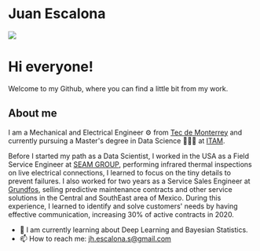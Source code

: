 # Juan Escalona

![](main/images/JEDS.png)

# Hi everyone! 

Welcome to my Github, where you can find a little bit from my work. 

## About me 

I am a Mechanical and Electrical Engineer ⚙ from [Tec de Monterrey](https://en.wikipedia.org/wiki/Monterrey_Institute_of_Technology_and_Higher_Education) and currently pursuing a Master's degree in Data Science 🧑🏽‍💻 at [ITAM](https://en.wikipedia.org/wiki/Instituto_Tecnol%C3%B3gico_Aut%C3%B3nomo_de_M%C3%A9xico).  

Before I started my path as a Data Scientist, I worked in the USA as a Field Service Engineer at [SEAM GROUP](https://www.seamgroup.com/), 
performing infrared thermal inspections on live electrical connections, I learned to focus on the tiny details to prevent failures. 
I also worked for two years as a Service Sales Engineer at [Grundfos](https://www.grundfos.com/es), selling predictive maintenance contracts 
and other service solutions in the Central and SouthEast area of Mexico. During this experience, I learned to identify and solve customers' needs by having
effective communication, increasing 30% of active contracts in 2020.

- 🌱 I am currently learning about Deep Learning and Bayesian Statistics. 
- 📫 How to reach me: jh.escalona.s@gmail.com

